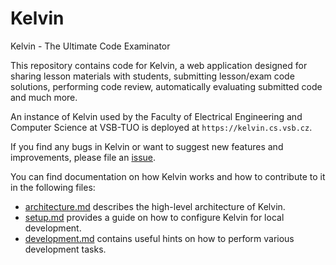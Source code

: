 # Kelvin

Kelvin - The Ultimate Code Examinator

This repository contains code for Kelvin, a web application designed for sharing lesson 
materials with students, submitting lesson/exam code solutions, performing code review, 
automatically evaluating submitted code and much more.

An instance of Kelvin used by the Faculty of Electrical Engineering and Computer Science at 
VSB-TUO is deployed at `https://kelvin.cs.vsb.cz`.

If you find any bugs in Kelvin or want to suggest new features and improvements, please file an 
[issue](https://github.com/mrlvsb/kelvin/issues/new).

You can find documentation on how Kelvin works and how to contribute to it in the following files:
- [architecture.md](docs/architecture.md) describes the high-level architecture of Kelvin.
- [setup.md](docs/setup.md) provides a guide on how to configure Kelvin for local development.
- [development.md](docs/development.md) contains useful hints on how to perform various 
  development tasks.
